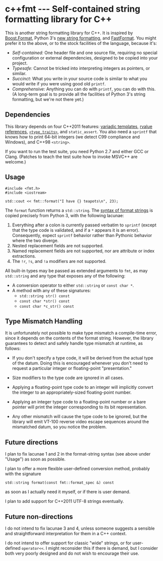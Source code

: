 # c++fmt --- Self-contained string formatting library for C++

This is another string formatting library for C++.  It is inspired by
[Boost.Format][], Python 3's [new string formatting][p3fmt], and
[FastFormat][].  You might prefer it to the above, or to the stock
facilities of the language, because it's:

* _Self-contained:_ One header file and one source file, requiring no
  special configuration or external dependencies, designed to be
  copied into your project.
* _Typesafe:_ Cannot be tricked into interpreting integers as
  pointers, or similar.
* _Succinct_: What you write in your source code is similar to
  what you would write if you were using good old `printf`.
* _Comprehensive:_ Anything you can do with `printf`, you can do with
  this. (A long-term goal is to provide all the facilities of Python
  3's string formatting, but we're not there yet.)

## Dependencies

This library depends on four C++2011 features: [variadic templates][],
[rvalue references][], [`<type_traits>`][typetraits], and
`static_assert`.  You also need a `sprintf` that knows how to print
64-bit integers (we detect C99 compliance and Windows), and C++98
`<string>`.

If you want to run the test suite, you need Python 2.7 and either GCC
or Clang.  (Patches to teach the test suite how to invoke MSVC++ are
welcome.)

## Usage

    #include <fmt.h>
    #include <iostream>

    std::cout << fmt::format("I have {} teapots\n", 23);

The `format` function returns a `std::string`.  The
[syntax of format strings][p3fmt] is copied precisely from Python 3,
with the following lacunae:

1. Everything after a colon is currently passed verbatim to `sprintf`
   (except that the type code is validated, and if a `*` appears it is
   an error).  Consequently, expect `sprintf` behavior rather than
   Pythonic behavior where the two diverge.
2. Nested replacement fields are not supported.
3. Named replacement fields are not supported, nor are attribute or
   index extractions.
4. The `!r`, `!s`, and `!a` modifiers are not supported.

All built-in types may be passed as extended arguments to `fmt`, as
may `std::string` and any type that exposes any of the following:

* A conversion operator to either `std::string` or `const char *`.
* A method with any of these signatures:
  * `std::string str() const`
  * `const char *str() const`
  * `const char *c_str() const`

## Type Mismatch Handling

It is unfortunately not possible to make type mismatch a compile-time
error, since it depends on the contents of the format string.
However, the library guarantees to detect and safely handle type
mismatch at runtime, as follows:

* If you don't specify a type code, it will be derived from the actual
  type of the datum.  Doing this is encouraged whenever you don't need
  to request a particular integer or floating-point "presentation."

* Size modifiers to the type code are ignored in all cases.

* Applying a floating-point type code to an integer will implicitly
  convert the integer to an appropriately-sized floating-point number.

* Applying an integer type code to a floating-point number or a bare
  pointer will print the integer corresponding to its bit
  representation.

* Any other mismatch will cause the type code to be ignored, but the
  library will emit VT-100 reverse video escape sequences around the
  mismatched datum, so you notice the problem.

## Future directions

I plan to fix lacunae 1 and 2 in the format-string syntax (see above
under "Usage") as soon as possible.

I plan to offer a more flexible user-defined conversion method,
probably with the signature

    std::string format(const fmt::format_spec &) const

as soon as I actually need it myself, or if there is user demand.

I plan to add support for C++2011 UTF-8 strings eventually.

## Future non-directions

I do not intend to fix lacunae 3 and 4, unless someone suggests a
sensible and straightforward interpretation for them in a C++ context.

I do not intend to offer support for classic "wide" strings, or for
user-defined `operator<<`.  I might reconsider this if there is
demand, but I consider both very poorly designed and do not wish to
encourage their use.

[Boost.Format]: http://www.boost.org/doc/libs/1_51_0/libs/format/doc/format.html
[p3fmt]: http://docs.python.org/py3k/library/string.html#format-string-syntax
[FastFormat]: http://fastformat.org/
[variadic templates]: https://en.wikipedia.org/wiki/Variadic_template#C.2B.2B11
[rvalue references]: http://thbecker.net/articles/rvalue_references/section_01.html
[typetraits]: http://www.cplusplus.com/reference/std/type_traits/
